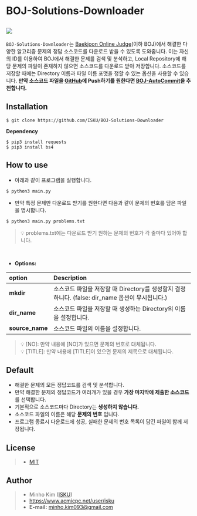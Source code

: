 BOJ-Solutions-Downloader
==========
[![](https://d2gd6pc034wcta.cloudfront.net/images/logo.png)](https://www.acmicpc.net)
----------
 `BOJ-Solutions-Downloader`는 [Baekjoon Online Judge](https://www.acmicpc.net)(이하 BOJ)에서 해결한 다양한 알고리즘 문제의 정답 소스코드를 다운로드 받을 수 있도록 도와줍니다. 이는 자신의 ID를 이용하여 BOJ에서 해결한 문제를 검색 및 분석하고, Local Repository에 해당 문제의 파일이 존재하지 않으면 소스코드를 다운로드 받아 저장합니다. 소스코드를 저장할 때에는 Directory 이름과 파일 이름 포맷을 정할 수 있는 옵션을 사용할 수 있습니다. **만약 소스코드 파일을 [GitHub](https://github.com)에 Push하기를 원한다면 [BOJ-AutoCommit](https://github.com/ISKU/BOJ-AutoCommit)을 추천합니다.**

Installation
----------
``` 
$ git clone https://github.com/ISKU/BOJ-Solutions-Downloader
```

**Dependency**
```
$ pip3 install requests
$ pip3 install bs4
```

How to use
----------
- 아래과 같이 프로그램을 실행합니다.
```
$ python3 main.py
```
- 만약 특정 문제만 다운로드 받기를 원한다면 다음과 같이 문제의 번호를 담은 파일을 명시합니다.
```
$ python3 main.py problems.txt
```
> :bulb: problems.txt에는 다운로드 받기 원하는 문제의 번호가 각 줄마다 있어야 합니다.

<br>

- **Options:**

| **option**      | **Description**
|:----------------|:-------------------------------------------------------------------------------------------
| **mkdir**       | 소스코드 파일을 저장할 때 Directory를 생성할지 결정하니다. (false: dir_name 옵션이 무시됩니다.)
| **dir_name**    | 소스코드 파일을 저장할 때 생성하는 Directory의 이름을 설정합니다.
| **source_name** | 소스코드 파일의 이름을 설정합니다.

> :bulb: [NO]: 만약 내용에 [NO]가 있으면 문제의 번호로 대체됩니다.<br>
> :bulb: [TITLE]: 만약 내용에 [TITLE]이 있으면 문제의 제목으로 대체됩니다.<br>

Default
----------
- 해결한 문제의 모든 정답코드를 검색 및 분석합니다.
- 만약 해결한 문제의 정답코드가 여러개가 있을 경우 **가장 마지막에 제출한 소스코드**를 선택합니다.
- 기본적으로 소스코드마다 Directory는 **생성하지 않습니다.**
- 소스코드 파일의 이름은 해당 **문제의 번호** 입니다.
- 프로그램 종료시 다운로드에 성공, 실패한 문제의 번호 목록이 담긴 파일이 함께 저장됩니다.

License
----------
> - [MIT](LICENSE)

Author
----------
> - Minho Kim ([ISKU](https://github.com/ISKU))
> - https://www.acmicpc.net/user/isku
> - **E-mail:** minho.kim093@gmail.com
